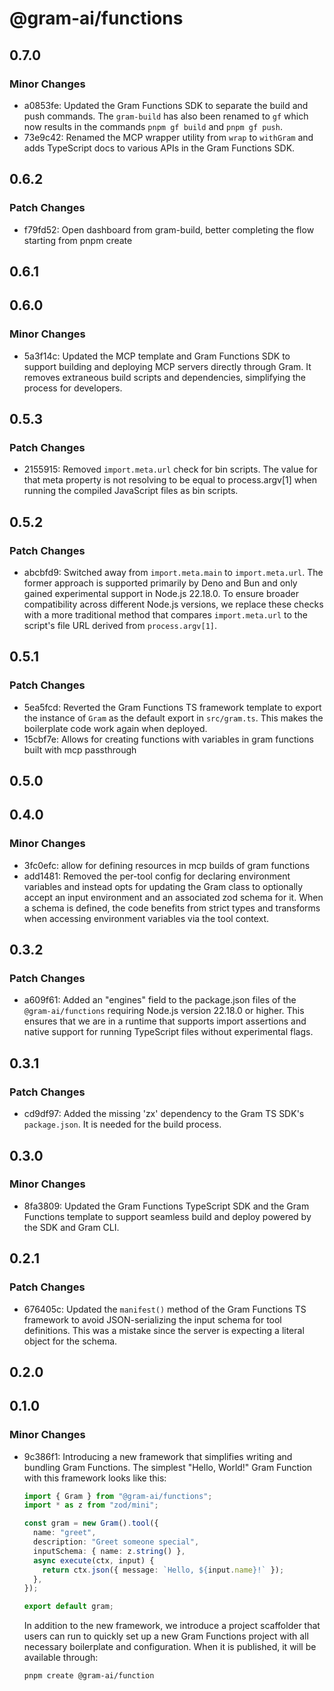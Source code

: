 # @gram-ai/functions

## 0.7.0

### Minor Changes

- a0853fe: Updated the Gram Functions SDK to separate the build and push commands. The
  `gram-build` has also been renamed to `gf` which now results in the commands
  `pnpm gf build` and `pnpm gf push`.
- 73e9c42: Renamed the MCP wrapper utility from `wrap` to `withGram` and adds TypeScript
  docs to various APIs in the Gram Functions SDK.

## 0.6.2

### Patch Changes

- f79fd52: Open dashboard from gram-build, better completing the flow starting from pnpm create

## 0.6.1

## 0.6.0

### Minor Changes

- 5a3f14c: Updated the MCP template and Gram Functions SDK to support building and
  deploying MCP servers directly through Gram. It removes extraneous build scripts
  and dependencies, simplifying the process for developers.

## 0.5.3

### Patch Changes

- 2155915: Removed `import.meta.url` check for bin scripts. The value for that meta
  property is not resolving to be equal to process.argv[1] when running the
  compiled JavaScript files as bin scripts.

## 0.5.2

### Patch Changes

- abcbfd9: Switched away from `import.meta.main` to `import.meta.url`. The former approach
  is supported primarily by Deno and Bun and only gained experimental support in
  Node.js 22.18.0. To ensure broader compatibility across different Node.js
  versions, we replace these checks with a more traditional method that compares
  `import.meta.url` to the script's file URL derived from `process.argv[1]`.

## 0.5.1

### Patch Changes

- 5ea5fcd: Reverted the Gram Functions TS framework template to export the instance of
  `Gram` as the default export in `src/gram.ts`. This makes the boilerplate code
  work again when deployed.
- 15cbf7e: Allows for creating functions with variables in gram functions built with mcp passthrough

## 0.5.0

## 0.4.0

### Minor Changes

- 3fc0efc: allow for defining resources in mcp builds of gram functions
- add1481: Removed the per-tool config for declaring environment variables and instead opts
  for updating the Gram class to optionally accept an input environment and an
  associated zod schema for it. When a schema is defined, the code benefits from
  strict types and transforms when accessing environment variables via the tool
  context.

## 0.3.2

### Patch Changes

- a609f61: Added an "engines" field to the package.json files of the `@gram-ai/functions`
  requiring Node.js version 22.18.0 or higher. This ensures that we are in a
  runtime that supports import assertions and native support for running
  TypeScript files without experimental flags.

## 0.3.1

### Patch Changes

- cd9df97: Added the missing 'zx' dependency to the Gram TS SDK's `package.json`. It is
  needed for the build process.

## 0.3.0

### Minor Changes

- 8fa3809: Updated the Gram Functions TypeScript SDK and the Gram Functions template to
  support seamless build and deploy powered by the SDK and Gram CLI.

## 0.2.1

### Patch Changes

- 676405c: Updated the `manifest()` method of the Gram Functions TS framework to avoid
  JSON-serializing the input schema for tool definitions. This was a mistake since
  the server is expecting a literal object for the schema.

## 0.2.0

## 0.1.0

### Minor Changes

- 9c386f1: Introducing a new framework that simplifies writing and bundling Gram Functions.
  The simplest "Hello, World!" Gram Function with this framework looks like this:

  ```typescript
  import { Gram } from "@gram-ai/functions";
  import * as z from "zod/mini";

  const gram = new Gram().tool({
    name: "greet",
    description: "Greet someone special",
    inputSchema: { name: z.string() },
    async execute(ctx, input) {
      return ctx.json({ message: `Hello, ${input.name}!` });
    },
  });

  export default gram;
  ```

  In addition to the new framework, we introduce a project scaffolder that users
  can run to quickly set up a new Gram Functions project with all necessary
  boilerplate and configuration. When it is published, it will be available
  through:

  ```
  pnpm create @gram-ai/function
  ```
